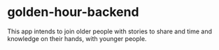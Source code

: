 # golden-hour-backend

This app intends to join older people with stories to share and time and knowledge on their hands, with younger people. 

